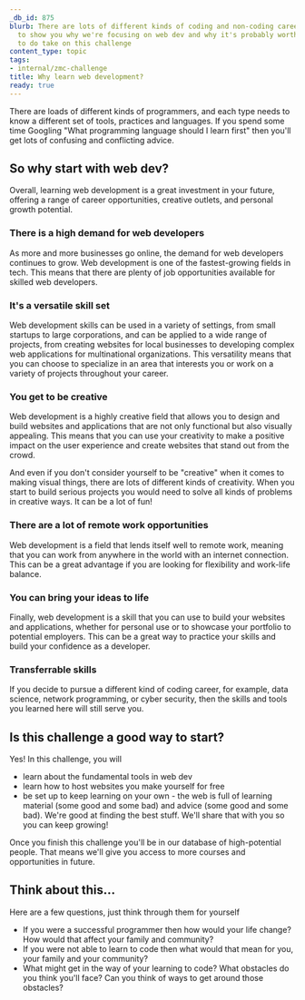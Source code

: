 ```yaml
---
_db_id: 875
blurb: There are lots of different kinds of coding and non-coding careers. We'd like
  to show you why we're focusing on web dev and why it's probably worth your while
  to do take on this challenge
content_type: topic
tags:
- internal/zmc-challenge
title: Why learn web development?
ready: true
---
```



There are loads of different kinds of programmers, and each type needs to know a different set of tools, practices and languages. If you spend some time Googling "What programming language should I learn first" then you'll get lots of confusing and conflicting advice. 

## So why start with web dev?

Overall, learning web development is a great investment in your future, offering a range of career opportunities, creative outlets, and personal growth potential.

### There is a high demand for web developers 

As more and more businesses go online, the demand for web developers continues to grow. Web development is one of the fastest-growing fields in tech. This means that there are plenty of job opportunities available for skilled web developers.

### It's a versatile skill set  

Web development skills can be used in a variety of settings, from small startups to large corporations, and can be applied to a wide range of projects, from creating websites for local businesses to developing complex web applications for multinational organizations. This versatility means that you can choose to specialize in an area that interests you or work on a variety of projects throughout your career.

### You get to be creative 

Web development is a highly creative field that allows you to design and build websites and applications that are not only functional but also visually appealing. This means that you can use your creativity to make a positive impact on the user experience and create websites that stand out from the crowd.

And even if you don't consider yourself to be "creative" when it comes to making visual things, there are lots of different kinds of creativity. When you start to build serious projects you would need to solve all kinds of problems in creative ways. It can be a lot of fun!

### There are a lot of remote work opportunities

Web development is a field that lends itself well to remote work, meaning that you can work from anywhere in the world with an internet connection. This can be a great advantage if you are looking for flexibility and work-life balance.

### You can bring your ideas to life

Finally, web development is a skill that you can use to build your websites and applications, whether for personal use or to showcase your portfolio to potential employers. This can be a great way to practice your skills and build your confidence as a developer.

### Transferrable skills 

If you decide to pursue a different kind of coding career, for example, data science, network programming, or cyber security, then the skills and tools you learned here will still serve you. 

## Is this challenge a good way to start?

Yes! In this challenge, you will 

- learn about the fundamental tools in web dev
- learn how to host websites you make yourself for free
- be set up to keep learning on your own - the web is full of learning material (some good and some bad) and advice (some good and some bad). We're good at finding the best stuff. We'll share that with you so you can keep growing!

Once you finish this challenge you'll be in our database of high-potential people. That means we'll give you access to more courses and opportunities in future. 

## Think about this...

Here are a few questions, just think through them for yourself

- If you were a successful programmer then how would your life change? How would that affect your family and community?
- If you were not able to learn to code then what would that mean for you, your family and your community?
- What might get in the way of your learning to code? What obstacles do you think you'll face? Can you think of ways to get around those obstacles?